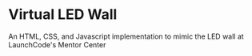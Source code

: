 # Virtual LED Wall
An HTML, CSS, and Javascript implementation to mimic the LED wall at LaunchCode's Mentor Center
